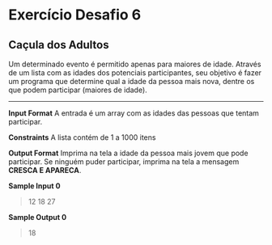 # Exercício Desafio 6

## Caçula dos Adultos

Um determinado evento é permitido apenas para maiores de idade. Através de um lista com as idades dos potenciais participantes, seu objetivo é fazer um programa que determine qual a idade da pessoa mais nova, dentre os que podem participar (maiores de idade).

---

**Input Format**
A entrada é um array com as idades das pessoas que tentam participar.

**Constraints**
A lista contém de 1 a 1000 itens

**Output Format**
Imprima na tela a idade da pessoa mais jovem que pode participar. Se ninguém puder participar, imprima na tela a mensagem **CRESCA E APARECA**.

**Sample Input 0**

> 12 18 27

**Sample Output 0**

> 18
